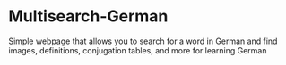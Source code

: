 # Multisearch-German
Simple webpage that allows you to search for a word in German and find images, definitions, conjugation tables, and more for learning German
